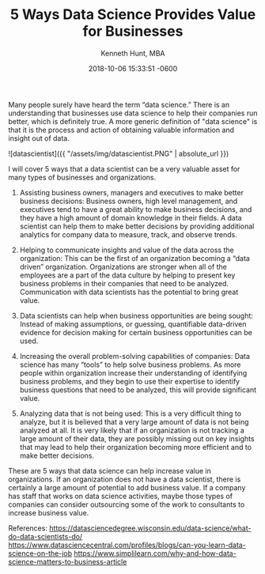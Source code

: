 ﻿---
layout: post
title:  "5 Ways Data Science Provides Value for Businesses"
date:   2018-10-06 15:33:51 -0600
author: "Kenneth Hunt, MBA"
image: me3.JPG
---

Many people surely have heard the term “data science.” There is an understanding that businesses use data science to help their companies run better, which is definitely true. A more generic definition of "data science" is that it is the process and action of obtaining valuable information and insight out of data.  

![datascientist]({{ "/assets/img/datascientist.PNG" | absolute_url }})

I will cover 5 ways that a data scientist can be a very valuable asset for many types of businesses and organizations. 

1. Assisting business owners, managers and executives to make better business 		decisions:
Business owners, high level management, and executives tend to have a great ability to make business decisions, and they have a high amount of domain knowledge in their fields. A data scientist can help them to make better decisions by providing additional analytics for company data to measure, track, and observe trends. 

2. Helping to communicate insights and value of the data across the organization: 
This can be the first of an organization becoming a “data driven” organization. Organizations are stronger when all of the employees are a part of the data culture by helping to present key business problems in their companies that need to be analyzed. Communication with data scientists has the potential to bring great value. 

3. Data scientists can help when business opportunities are being sought:
Instead of making assumptions, or guessing, quantifiable data-driven evidence for decision making for certain business opportunities can be used. 

4. Increasing the overall problem-solving capabilities of companies: 
Data science has many “tools” to help solve business problems. As more people within organization increase their understanding of identifying business problems, and they begin to use their expertise to identify business questions that need to be analyzed, this will provide significant value. 

5. Analyzing data that is not being used:
This is a very difficult thing to analyze, but it is believed that a very large amount of data is not being analyzed at all. It is very likely that if an organization is not tracking a large amount of their data, they are possibly missing out on key insights that may lead to help their organization becoming more efficient and to make better decisions. 

These are 5 ways that data science can help increase value in organizations. If an organization does not have a data scientist, there is certainly a large amount of potential to add business value. If a company has staff that works on data science activities, maybe those types of companies can consider outsourcing some of the work to consultants to increase business value.  



















<!-- Global site tag (gtag.js) - Google Analytics -->
<script async src="https://www.googletagmanager.com/gtag/js?id=UA-125151167-1"></script>
<script>
  window.dataLayer = window.dataLayer || [];
  function gtag(){dataLayer.push(arguments);}
  gtag('js', new Date());

  gtag('config', 'UA-125151167-1');
</script>











References:
https://datasciencedegree.wisconsin.edu/data-science/what-do-data-scientists-do/
https://www.datasciencecentral.com/profiles/blogs/can-you-learn-data-science-on-the-job
https://www.simplilearn.com/why-and-how-data-science-matters-to-business-article






 





